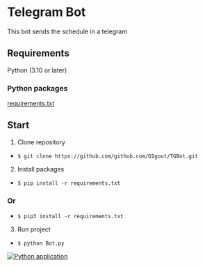 # Telegram Bot
This bot sends the schedule in a telegram
## Requirements
Python (3.10 or later)
### Python packages 
[requirements.txt](https://github.com/D1gout/TGBot/blob/main/requirements.txt)
## Start
1. Clone repository
- `$ git clone https://github.com/github.com/D1gout/TGBot.git`
2. Install packages
- `$ pip install -r requirements.txt`
### Or
- `$ pip3 install -r requirements.txt`
3. Run project
- `$ python Bot.py`




[![Python application](https://github.com/D1gout/TGBot/actions/workflows/python-app.yml/badge.svg)](https://github.com/D1gout/TGBot/actions/workflows/python-app.yml)
